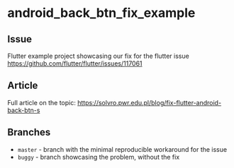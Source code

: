 # android_back_btn_fix_example

## Issue
Flutter example project showcasing our fix for the flutter issue https://github.com/flutter/flutter/issues/117061

## Article
Full article on the topic: https://solvro.pwr.edu.pl/blog/fix-flutter-android-back-btn-s

## Branches
- `master` - branch with the minimal reproducible workaround for the issue
- `buggy` - branch showcasing the problem, without the fix

